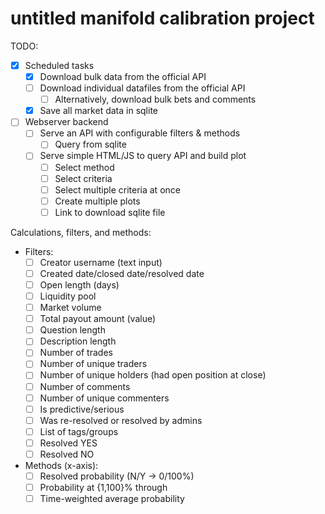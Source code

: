 # untitled manifold calibration project

TODO:

- [x] Scheduled tasks
    - [x] Download bulk data from the official API
    - [ ] Download individual datafiles from the official API
        - [ ] Alternatively, download bulk bets and comments
    - [x] Save all market data in sqlite
- [ ] Webserver backend
    - [ ] Serve an API with configurable filters & methods
        - [ ] Query from sqlite
    - [ ] Serve simple HTML/JS to query API and build plot
        - [ ] Select method
        - [ ] Select criteria
        - [ ] Select multiple criteria at once
        - [ ] Create multiple plots
        - [ ] Link to download sqlite file

Calculations, filters, and methods:

- Filters:
    - [ ] Creator username (text input)
    - [ ] Created date/closed date/resolved date
    - [ ] Open length (days)
    - [ ] Liquidity pool
    - [ ] Market volume
    - [ ] Total payout amount (value)
    - [ ] Question length
    - [ ] Description length
    - [ ] Number of trades
    - [ ] Number of unique traders
    - [ ] Number of unique holders (had open position at close)
    - [ ] Number of comments
    - [ ] Number of unique commenters
    - [ ] Is predictive/serious
    - [ ] Was re-resolved or resolved by admins
    - [ ] List of tags/groups
    - [ ] Resolved YES
    - [ ] Resolved NO
- Methods (x-axis):
    - [ ] Resolved probability (N/Y -> 0/100%)
    - [ ] Probability at {1,100}% through
    - [ ] Time-weighted average probability
